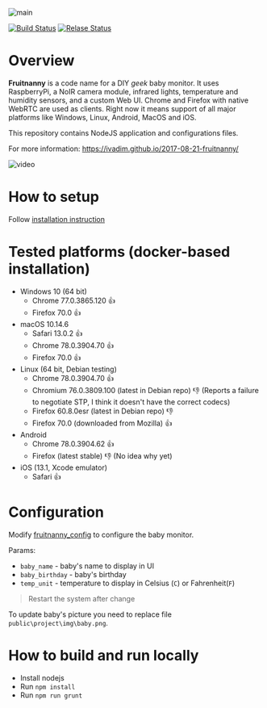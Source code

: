 ![main](public/project/img/fn2.jpg)

[![Build Status](https://dev.azure.com/fruitnanny/Build/_apis/build/status/fruitnanny?branchName=master)](https://dev.azure.com/fruitnanny/Build/_build/latest?definitionId=1?branchName=master)
[![Relase Status](https://vsrm.dev.azure.com/fruitnanny/_apis/public/Release/badge/68b6a6ae-a3e4-41fa-b16e-bc4bbacd139a/1/1)](https://vsrm.dev.azure.com/fruitnanny/_apis/public/Release/badge/68b6a6ae-a3e4-41fa-b16e-bc4bbacd139a/1/1)



# Overview

**Fruitnanny** is a code name for a DIY *geek* baby monitor. 
It uses RaspberryPi, a NoIR camera module, infrared lights, temperature and humidity sensors, and a custom Web UI. 
Chrome and Firefox with native WebRTC are used as clients. 
Right now it means support of all major platforms like Windows, Linux, Android, MacOS and iOS.

This repository contains NodeJS application and configurations files.

For more information: https://ivadim.github.io/2017-08-21-fruitnanny/

![video](public/project/img/video-mobile.gif)

# How to setup

Follow [installation instruction](INSTALLATION.md)

# Tested platforms (docker-based installation)

* Windows 10 (64 bit) 
  * Chrome 77.0.3865.120 👍 
  * Firefox 70.0 👍  
* macOS 10.14.6
  * Safari 13.0.2 👍 
  * Chrome 78.0.3904.70 👍 
  * Firefox 70.0 👍 
* Linux (64 bit, Debian testing)
  * Chrome 78.0.3904.70 👍 
  * Chromium 76.0.3809.100 (latest in Debian repo) 👎 (Reports a failure to negotiate STP, I think it doesn't have the correct codecs)
  * Firefox 60.8.0esr (latest in Debian repo) 👎 
  * Firefox 70.0 (downloaded from Mozilla) 👍 
* Android
  * Chrome 78.0.3904.62 👍 
  * Firefox (latest stable) 👎 (No idea why yet)
* iOS (13.1, Xcode emulator)
  * Safari 👍 

# Configuration

Modify [fruitnanny_config](./fruitnanny_config.js) to configure the baby monitor.

Params:
* `baby_name` - baby's name to display in UI
* `baby_birthday` - baby's birthday
* `temp_unit` - temperature to display in Celsius (`C`) or Fahrenheit(`F`)

> Restart the system after change

To update baby's picture you need to replace file `public\project\img\baby.png`.

# How to build and run locally

* Install nodejs
* Run `npm install`
* Run `npm run grunt`
